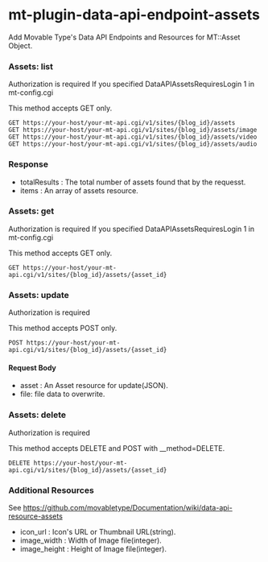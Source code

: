 mt-plugin-data-api-endpoint-assets
==================================

Add Movable Type's Data API Endpoints and Resources for MT::Asset Object\.

### Assets: list

Authorization is required If you specified DataAPIAssetsRequiresLogin 1 in mt\-config\.cgi

This method accepts GET only\.

    GET https://your-host/your-mt-api.cgi/v1/sites/{blog_id}/assets
    GET https://your-host/your-mt-api.cgi/v1/sites/{blog_id}/assets/image
    GET https://your-host/your-mt-api.cgi/v1/sites/{blog_id}/assets/video
    GET https://your-host/your-mt-api.cgi/v1/sites/{blog_id}/assets/audio

### Response

* totalResults : The total number of assets found that by the requesst\.
* items : An array of assets resource\.

### Assets: get

Authorization is required If you specified DataAPIAssetsRequiresLogin 1 in mt\-config\.cgi

This method accepts GET only\.

    GET https://your-host/your-mt-api.cgi/v1/sites/{blog_id}/assets/{asset_id}

### Assets: update

Authorization is required

This method accepts POST only\.

    POST https://your-host/your-mt-api.cgi/v1/sites/{blog_id}/assets/{asset_id}

#### Request Body

* asset : An Asset resource for update\(JSON\)\.
* file: file data to overwrite\.

### Assets: delete

Authorization is required

This method accepts DELETE and POST with \_\_method=DELETE\.

    DELETE https://your-host/your-mt-api.cgi/v1/sites/{blog_id}/assets/{asset_id}

### Additional Resources

See <a href="https://github.com/movabletype/Documentation/wiki/data-api-resource-assets" target="_blank">https://github.com/movabletype/Documentation/wiki/data-api-resource-assets</a>

* icon\_url : Icon's URL or Thumbnail URL\(string\)\.
* image_width : Width of Image file\(integer\)\.
* image_height : Height of Image file\(integer\)\.
